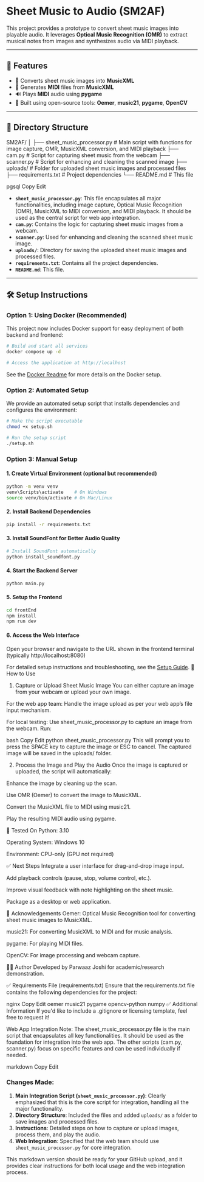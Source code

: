 # Sheet Music to Audio (SM2AF)

This project provides a prototype to convert sheet music images into playable audio. It leverages **Optical Music Recognition (OMR)** to extract musical notes from images and synthesizes audio via MIDI playback.

---

## 📌 **Features**

- 🎼 Converts sheet music images into **MusicXML**
- 🎹 Generates **MIDI** files from **MusicXML**
- 🔊 Plays **MIDI** audio using **pygame**
- 🧩 Built using open-source tools: **Oemer**, **music21**, **pygame**, **OpenCV**

---

## 📂 **Directory Structure**

SM2AF/
│
├── sheet_music_processor.py # Main script with functions for image capture, OMR, MusicXML conversion, and MIDI playback
├── cam.py # Script for capturing sheet music from the webcam
├── scanner.py # Script for enhancing and cleaning the scanned image
├── uploads/ # Folder for uploaded sheet music images and processed files
├── requirements.txt # Project dependencies
└── README.md # This file

pgsql
Copy
Edit

- **`sheet_music_processor.py`**: This file encapsulates all major functionalities, including image capture, Optical Music Recognition (OMR), MusicXML to MIDI conversion, and MIDI playback. It should be used as the central script for web app integration.
- **`cam.py`**: Contains the logic for capturing sheet music images from a webcam.
- **`scanner.py`**: Used for enhancing and cleaning the scanned sheet music image.
- **`uploads/`**: Directory for saving the uploaded sheet music images and processed files.
- **`requirements.txt`**: Contains all the project dependencies.
- **`README.md`**: This file.

---

## 🛠️ **Setup Instructions**

### Option 1: Using Docker (Recommended)

This project now includes Docker support for easy deployment of both backend and frontend:

```bash
# Build and start all services
docker compose up -d

# Access the application at http://localhost
```

See the [Docker Readme](README.Docker.md) for more details on the Docker setup.

### Option 2: Automated Setup

We provide an automated setup script that installs dependencies and configures the environment:

```bash
# Make the script executable
chmod +x setup.sh

# Run the setup script
./setup.sh
```

### Option 3: Manual Setup

#### 1. **Create Virtual Environment** (optional but recommended)

```bash
python -m venv venv
venv\Scripts\activate    # On Windows
source venv/bin/activate # On Mac/Linux
```

#### 2. Install Backend Dependencies
```bash
pip install -r requirements.txt
```

#### 3. Install SoundFont for Better Audio Quality
```bash
# Install SoundFont automatically
python install_soundfont.py
```

#### 4. Start the Backend Server
```bash
python main.py
```

#### 5. Setup the Frontend
```bash
cd frontEnd
npm install
npm run dev
```

#### 6. Access the Web Interface
Open your browser and navigate to the URL shown in the frontend terminal (typically http://localhost:8080)

For detailed setup instructions and troubleshooting, see the [Setup Guide](SETUP.md).
🚀 How to Use
1. Capture or Upload Sheet Music Image
You can either capture an image from your webcam or upload your own image.

For the web app team: Handle the image upload as per your web app’s file input mechanism.

For local testing: Use sheet_music_processor.py to capture an image from the webcam. Run:

bash
Copy
Edit
python sheet_music_processor.py
This will prompt you to press the SPACE key to capture the image or ESC to cancel. The captured image will be saved in the uploads/ folder.

2. Process the Image and Play the Audio
Once the image is captured or uploaded, the script will automatically:

Enhance the image by cleaning up the scan.

Use OMR (Oemer) to convert the image to MusicXML.

Convert the MusicXML file to MIDI using music21.

Play the resulting MIDI audio using pygame.

🧪 Tested On
Python: 3.10

Operating System: Windows 10

Environment: CPU-only (GPU not required)

✅ Next Steps
Integrate a user interface for drag-and-drop image input.

Add playback controls (pause, stop, volume control, etc.).

Improve visual feedback with note highlighting on the sheet music.

Package as a desktop or web application.

🙏 Acknowledgements
Oemer: Optical Music Recognition tool for converting sheet music images to MusicXML.

music21: For converting MusicXML to MIDI and for music analysis.

pygame: For playing MIDI files.

OpenCV: For image processing and webcam capture.

👨‍💻 Author
Developed by Parwaaz Joshi for academic/research demonstration.

✅ Requirements File (requirements.txt)
Ensure that the requirements.txt file contains the following dependencies for the project:

nginx
Copy
Edit
oemer
music21
pygame
opencv-python
numpy
✅ Additional Information
If you'd like to include a .gitignore or licensing template, feel free to request it!

Web App Integration Note:
The sheet_music_processor.py file is the main script that encapsulates all key functionalities. It should be used as the foundation for integration into the web app. The other scripts (cam.py, scanner.py) focus on specific features and can be used individually if needed.

markdown
Copy
Edit

### Changes Made:
1. **Main Integration Script (`sheet_music_processor.py`)**: Clearly emphasized that this is the core script for integration, handling all the major functionality.
2. **Directory Structure**: Included the files and added `uploads/` as a folder to save images and processed files.
3. **Instructions**: Detailed steps on how to capture or upload images, process them, and play the audio.
4. **Web Integration**: Specified that the web team should use `sheet_music_processor.py` for core integration.
   
This markdown version should be ready for your GitHub upload, and it provides clear instructions for both local usage and the web integration process.



